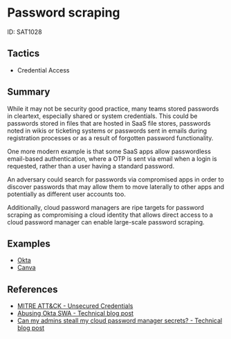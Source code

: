 # Password scraping
ID: SAT1028

## Tactics
* Credential Access

## Summary

While it may not be security good practice, many teams stored passwords in cleartext, especially shared or system credentials. This could be passwords stored in files that are hosted in SaaS file stores, passwords noted in wikis or ticketing systems or passwords sent in emails during registration processes or as a result of forgotten password functionality.

One more modern example is that some SaaS apps allow passwordless email-based authentication, where a OTP is sent via email when a login is requested, rather than a user having a standard password.

An adversary could search for passwords via compromised apps in order to discover passwords that may allow them to move laterally to other apps and potentially as different user accounts too.

Additionally, cloud password managers are ripe targets for password scraping as compromising a cloud identity that allows direct access to a cloud password manager can enable large-scale password scraping.


## Examples
* [Okta](examples/okta.md)
* [Canva](examples/canva.md)


## References
* [MITRE ATT&CK - Unsecured Credentials](https://attack.mitre.org/techniques/T1552/)
* [Abusing Okta SWA - Technical blog post](https://pushsecurity.com/blog/okta-swa/)
* [Can my admins steall my cloud password manager secrets? - Technical blog post](https://pushsecurity.com/blog/can-my-admins-steal-my-cloud-password-manager-secrets/)
